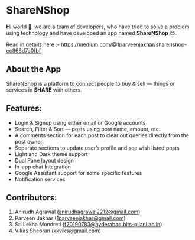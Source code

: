 # ShareNShop
**Hi** world 👋, we are a team of developers, who have tried to solve a problem using technology and have developed an app named **ShareNShop** 😊.

Read in details here :- https://medium.com/@1parveenjakhar/sharenshop-ec866d7a0fbf

## About the App
ShareNShop is a platform to connect people to buy & sell — things or services in  **SHARE**  with others.

## Features:

 - Login & Signup using either email or Google accounts
 - Search, Filter & Sort — posts using post name, amount, etc.
 - A comments section for each post to clear out queries directly from the post owner.
 - Separate sections to update user’s profile and see wish listed posts
 - Light and Dark theme support
 - Dual Pane layout design
 - In-app chat Integration
 - Google Assistant support for some specific features
 - Notification services

## Contributors:
1.  Anirudh Agrawal (anirudhagrawal2212@gmail.com)
2.  Parveen Jakhar (1parveenjakhar@gmail.com)
3.  Sri Lekha Mondreti (f20190783@hyderabad.bits-pilani.ac.in)
4.  Vikas Sheoran (kkviks@gmail.com)
